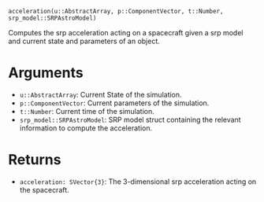 ```
acceleration(u::AbstractArray, p::ComponentVector, t::Number, srp_model::SRPAstroModel)
```

Computes the srp acceleration acting on a spacecraft given a srp model and current state and  parameters of an object.

# Arguments

  * `u::AbstractArray`: Current State of the simulation.
  * `p::ComponentVector`: Current parameters of the simulation.
  * `t::Number`: Current time of the simulation.
  * `srp_model::SRPAstroModel`: SRP model struct containing the relevant information to compute the acceleration.

# Returns

  * `acceleration: SVector{3}`: The 3-dimensional srp acceleration acting on the spacecraft.
